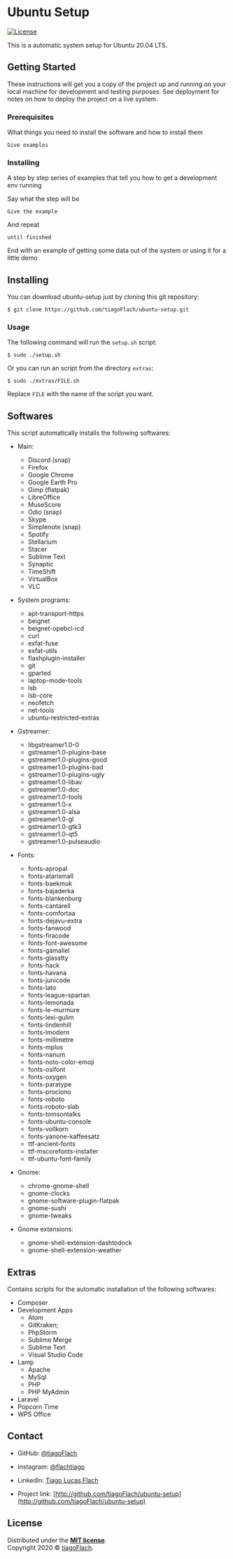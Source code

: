 # Ubuntu Setup

[![License](http://img.shields.io/:license-mit-blue.svg?style=flat-square)](http://badges.mit-license.org)

This is a automatic system setup for Ubuntu 20.04 LTS.



## Getting Started

These instructions will get you a copy of the project up and running on your local machine for development and testing purposes. See deployment for notes on how to deploy the project on a live system.

### Prerequisites

What things you need to install the software and how to install them

```
Give examples
```

### Installing

A step by step series of examples that tell you how to get a development env running

Say what the step will be

```
Give the example
```

And repeat

```
until finished
```

End with an example of getting some data out of the system or using it for a little demo











## Installing

You can download ubuntu-setup just by cloning this git repository:

```shell
$ git clone https://github.com/tiagoFlach/ubuntu-setup.git
```

### Usage

The following command will run the `setup.sh` script:

```shell
$ sudo ./setup.sh
```

Or you can run an script from the directory `extras`:

```shell
$ sudo ./extras/FILE.sh
```

Replace `FILE` with the name of the script you want.



## Softwares

This script automatically installs the following softwares:

- Main:
	- Discord (snap)
	- Firefox
	- Google Chrome
	- Google Earth Pro
	- Gimp (flatpak)
	- LibreOffice
	- MuseScore
	- Odio (snap)
	- Skype
	- Simplenote (snap)
	- Spotify
	- Stellarium
	- Stacer
	- Sublime Text
	- Synaptic
	- TimeShift
	- VirtualBox
	- VLC  

- System programs:
	- apt-transport-https
	- beignet
	- beignet-opebcl-icd
	- curl
	- exfat-fuse
	- exfat-utils
	- flashplugin-installer
	- git
	- gparted
	- laptop-mode-tools
	- lsb
	- lsb-core
	- neofetch
	- net-tools
	- ubuntu-restricted-extras

- Gstreamer:
	- libgstreamer1.0-0
	- gstreamer1.0-plugins-base
	- gstreamer1.0-plugins-good
	- gstreamer1.0-plugins-bad
	- gstreamer1.0-plugins-ugly
	- gstreamer1.0-libav
	- gstreamer1.0-doc
	- gstreamer1.0-tools
	- gstreamer1.0-x
	- gstreamer1.0-alsa
	- gstreamer1.0-gl
	- gstreamer1.0-gtk3
	- gstreamer1.0-qt5
	- gstreamer1.0-pulseaudio

- Fonts:
	- fonts-apropal
	- fonts-atarismall
	- fonts-baekmuk
	- fonts-bajaderka
	- fonts-blankenburg
	- fonts-cantarell
	- fonts-comfortaa
	- fonts-dejavu-extra
	- fonts-fanwood
	- fonts-firacode
	- fonts-font-awesome
	- fonts-gamaliel
	- fonts-glasstty
	- fonts-hack
	- fonts-havana
	- fonts-junicode
	- fonts-lato
	- fonts-league-spartan
	- fonts-lemonada
	- fonts-le-murmure
	- fonts-lexi-gulim
	- fonts-lindenhill
	- fonts-lmodern
	- fonts-millimetre
	- fonts-mplus
	- fonts-nanum
	- fonts-noto-color-emoji
	- fonts-osifont
	- fonts-oxygen
	- fonts-paratype
	- fonts-prociono
	- fonts-roboto
	- fonts-roboto-slab
	- fonts-tomsontalks
	- fonts-ubuntu-console
	- fonts-vollkorn
	- fonts-yanone-kaffeesatz
	- ttf-ancient-fonts
	- ttf-mscorefonts-installer
	- ttf-ubuntu-font-family


- Gnome:
	- chrome-gnome-shell
	- gnome-clocks
	- gnome-software-plugin-flatpak
	- gnome-sushi
	- gnome-tweaks

- Gnome extensions:
	- gnome-shell-extension-dashtodock
	- gnome-shell-extension-weather


## Extras

Contains scripts for the automatic installation of the following softwares:

- Composer
- Development Apps
	- Atom
	- GitKraken;
	- PhpStorm
	- Sublime Merge
	- Sublime Text
	- Visual Studio Code
- Lamp
	- Apache
	- MySql
	- PHP
	- PHP MyAdmin
- Laravel
- Popcorn Time
- WPS Office



## Contact

- GitHub: [@tiagoFlach](https://github.com/tiagoFlach)
- Instagram: [@flachtiago](https://instagram.com/flachtiago)
- LinkedIn: [Tiago Lucas Flach](https://linkedin.com/in/tiago-lucas-flach-585033121/)

- Project link: [http://github.com/tiagoFlach/ubuntu-setup](http://github.com/tiagoFlach/ubuntu-setup)


## License

Distributed under the **[MIT license](http://opensource.org/licenses/mit-license.php)**.  
Copyright 2020 © [tiagoFlach](https://github.com/tiagoFlach).
